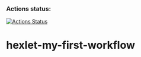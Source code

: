 ### Actions status:
[![Actions Status](https://github.com/EvgenyCh97/hexlet-my-first-workflow/workflows/hello-world/badge.svg)](https://github.com/EvgenyCh97/hexlet-my-first-workflow/actions/workflows/hello-world.yml)

# hexlet-my-first-workflow
